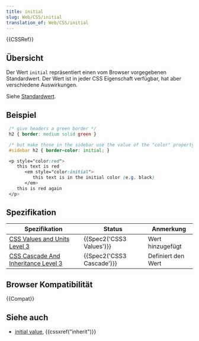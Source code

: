 ```yaml
---
title: initial
slug: Web/CSS/initial
translation_of: Web/CSS/initial
---
```

{{CSSRef}}

## Übersicht

Der Wert `initial` repräsentiert einen vom Browser vorgegebenen Standardwert. Der Wert ist in jeder CSS Eigenschaft verfügbar, hat aber verschiedene Auswirkungen.

Siehe [Standardwert](/de/docs/Web/CSS/initial_value).

## Beispiel

```css
 /* give headers a green border */
 h2 { border: medium solid green }

 /* but make those in the sidebar use the value of the "color" property */
 #sidebar h2 { border-color: initial; }
```

```css
 <p style="color:red">
    this text is red
       <em style="color:initial">
          this text is in the initial color (e.g. black)
       </em>
    this is red again
 </p>
```

## Spezifikation

| Spezifikation                                                                      | Status                           | Anmerkung          |
| ---------------------------------------------------------------------------------- | -------------------------------- | ------------------ |
| [CSS Values and Units Level 3](http://www.w3.org/TR/css3-values/#keywords)         | {{Spec2('CSS3 Values')}} | Wert hinzugefügt   |
| [CSS Cascade And Inheritance Level 3](http://www.w3.org/TR/css3-cascade/#initial0) | {{Spec2('CSS3 Cascade')}} | Definiert den Wert |

## Browser Kompatibilität

{{Compat}}

## Siehe auch

- [initial value](/de/docs/Web/CSS/initial_value), {{cssxref("inherit")}}
